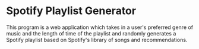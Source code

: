 # Spotify Playlist Generator

This program is a web application which takes in a user's preferred genre of music and the length of time of the playlist and randomly generates a Spotify playlist based on Spotify's library of songs and recommendations.
